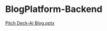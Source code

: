 ﻿# BlogPlatform-Backend
[Pitch Deck-AI Blog.pptx](https://github.com/user-attachments/files/17958847/Pitch.Deck-AI.Blog.pptx)
